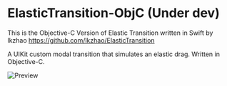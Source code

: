 # ElasticTransition-ObjC (Under dev)
This is the Objective-C Version of Elastic Transition written in Swift by lkzhao https://github.com/lkzhao/ElasticTransition

A UIKit custom modal transition that simulates an elastic drag. Written in Objective-C.

![Preview](https://raw.github.com/taglia3/ElasticTransition-ObjC/blob/master/Imgs/demo.gif)

